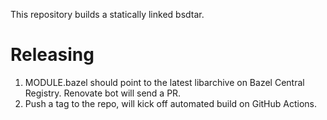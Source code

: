 This repository builds a statically linked bsdtar.

# Releasing

1. MODULE.bazel should point to the latest libarchive on Bazel Central Registry.
   Renovate bot will send a PR.
2. Push a tag to the repo, will kick off automated build on GitHub Actions.
